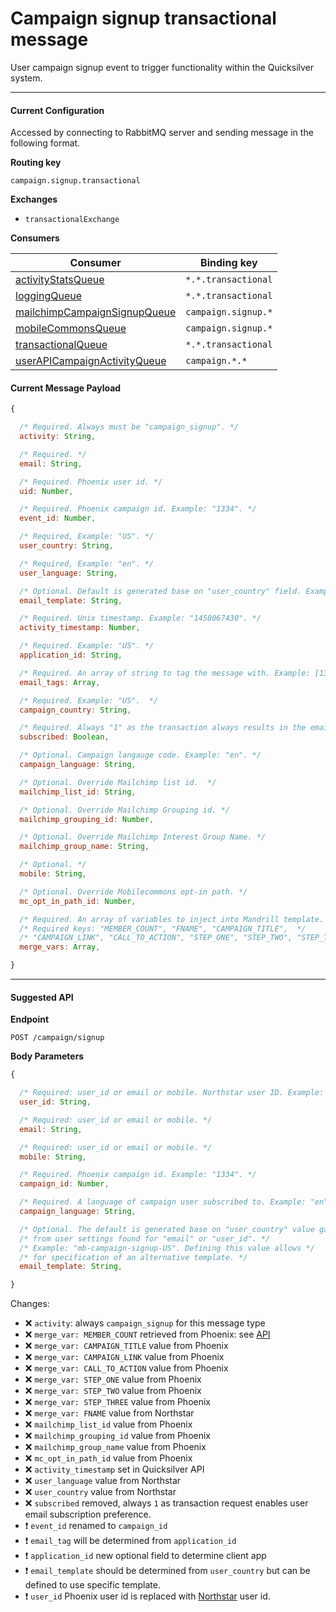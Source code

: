 # Campaign signup transactional message

User campaign signup event to trigger functionality within the Quicksilver system.

----

#### Current Configuration
Accessed by connecting to RabbitMQ server and sending message in the following format.

**Routing key**

`campaign.signup.transactional`

**Exchanges**

- `transactionalExchange`

**Consumers**

| Consumer                                                                  | Binding key           |
| ------------------------------------------------------------------------- | ----------------------|
| [activityStatsQueue](../queues/activityStatsQueue.md)                     |  `*.*.transactional`  |
| [loggingQueue](../queues/loggingQueue.md)                                 |  `*.*.transactional`  |
| [mailchimpCampaignSignupQueue](../queues/mailchimpCampaignSignupQueue.md) |  `campaign.signup.*`  |
| [mobileCommonsQueue](../queues/mobileCommonsQueue.md)                     |  `campaign.signup.*`  |
| [transactionalQueue](../queues/transactionalQueue.md)                     |  `*.*.transactional`  |
| [userAPICampaignActivityQueue](../queues/userAPICampaignActivityQueue.md) |  `campaign.*.*`       |

#### Current Message Payload
```js
{

  /* Required. Always must be "campaign_signup". */
  activity: String,

  /* Required. */
  email: String,

  /* Required. Phoenix user id. */
  uid: Number,

  /* Required. Phoenix campaign id. Example: "1334". */
  event_id: Number,

  /* Required, Example: "US". */
  user_country: String,

  /* Required, Example: "en". */
  user_language: String,

  /* Optional. Default is generated base on "user_country" field. Example: "mb-campaign-signup-US". */
  email_template: String,

  /* Required. Unix timestamp. Example: "1458067430". */
  activity_timestamp: Number,

  /* Required. Example: "US". */
  application_id: String,

  /* Required. An array of string to tag the message with. Example: [1334, "drupal_campaign_signup"]. */
  email_tags: Array,

  /* Required. Example: "US".  */
  campaign_country: String,

  /* Required. Always "1" as the transaction always results in the email address being subscribed. */
  subscribed: Boolean,

  /* Optional. Campaign langauge code. Example: "en". */
  campaign_language: String,

  /* Optional. Override Mailchimp list id.  */
  mailchimp_list_id: String,

  /* Optional. Override Mailchimp Grouping id. */
  mailchimp_grouping_id: Number,

  /* Optional. Override Mailchimp Interest Group Name. */
  mailchimp_group_name: String,

  /* Optional. */
  mobile: String,

  /* Optional. Override Mobilecommons opt-in path. */
  mc_opt_in_path_id: Number,

  /* Required. An array of variables to inject into Mandrill template. */
  /* Required keys: "MEMBER_COUNT", "FNAME", "CAMPAIGN_TITLE",  */
  /* "CAMPAIGN_LINK", "CALL_TO_ACTION", "STEP_ONE", "STEP_TWO", "STEP_THREE". */
  merge_vars: Array,

}
```

----

#### Suggested API

**Endpoint**

`POST /campaign/signup`

**Body Parameters**

```js
{

  /* Required: user_id or email or mobile. Northstar user ID. Example: "555b9225bffebc31068b4567". */
  user_id: String,

  /* Required: user_id or email or mobile. */
  email: String,

  /* Required: user_id or email or mobile. */
  mobile: String,

  /* Required. Phoenix campaign id. Example: "1334". */
  campaign_id: Number,

  /* Required. A language of campaign user subscribed to. Example: "en". */
  campaign_language: String,

  /* Optional. The default is generated base on "user_country" value gathered */
  /* from user settings found for "email" or "user_id". */
  /* Example: "mb-campaign-signup-US". Defining this value allows */
  /* for specification of an alternative template. */
  email_template: String,

}
```

Changes:

- :x: `activity`: always `campaign_signup` for this message type
- :x: `merge_var: MEMBER_COUNT` retrieved from Phoenix: see [API](https://github.com/DoSomething/phoenix/wiki/API#get-member-count)
- :x: `merge_var: CAMPAIGN_TITLE` value from Phoenix
- :x: `merge_var: CAMPAIGN_LINK` value from Phoenix
- :x: `merge_var: CALL_TO_ACTION` value from Phoenix
- :x: `merge_var: STEP_ONE` value from Phoenix
- :x: `merge_var: STEP_TWO` value from Phoenix
- :x: `merge_var: STEP_THREE` value from Phoenix
- :x: `merge_var: FNAME` value from Northstar
- :x: `mailchimp_list_id` value from Phoenix
- :x: `mailchimp_grouping_id` value from Phoenix
- :x: `mailchimp_group_name` value from Phoenix
- :x: `mc_opt_in_path_id` value from Phoenix
- :x: `activity_timestamp` set in Quicksilver API
- :x: `user_language` value from Northstar
- :x: `user_country` value from Northstar
- :x: `subscribed` removed, always `1` as transaction request enables user email subscription preference.
- :heavy_exclamation_mark: `event_id` renamed to `campaign_id`
- :heavy_exclamation_mark: `email_tag` will be determined from `application_id`
- :heavy_exclamation_mark: `application_id` new optional field to determine client app
- :heavy_exclamation_mark: `email_template` should be determined from `user_country` but can be defined to use specific template.
- :heavy_exclamation_mark: `user_id` Phoenix user id is replaced with [Northstar](https://github.com/DoSomething/northstar/blob/dev/documentation/endpoints/users.md#retrieve-a-user) user id.

